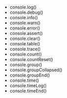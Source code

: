 - console.log()
- console.debug()
- console.info()
- console.warn()
- console.error()
- console.assert()
- console.clear()
- console.table()
- console.trace()
- console.count()
- console.countReset()
- console.group()
- console.groupCollapsed()
- console.groupEnd()
- console.time()
- console.timeLog()
- console.timeEnd()

